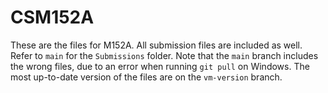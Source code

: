 # CSM152A

These are the files for M152A. All submission files are included as well. Refer
to `main` for the `Submissions` folder. Note that the `main` branch includes the
wrong files, due to an error when running `git pull` on Windows. The most
up-to-date version of the files are on the `vm-version` branch.
